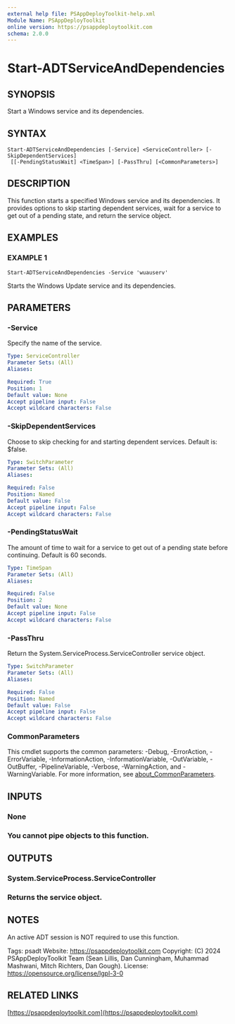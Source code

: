 ```yaml
---
external help file: PSAppDeployToolkit-help.xml
Module Name: PSAppDeployToolkit
online version: https://psappdeploytoolkit.com
schema: 2.0.0
---
```


# Start-ADTServiceAndDependencies

## SYNOPSIS
Start a Windows service and its dependencies.

## SYNTAX

```
Start-ADTServiceAndDependencies [-Service] <ServiceController> [-SkipDependentServices]
 [[-PendingStatusWait] <TimeSpan>] [-PassThru] [<CommonParameters>]
```

## DESCRIPTION
This function starts a specified Windows service and its dependencies.
It provides options to skip starting dependent services, wait for a service to get out of a pending state, and return the service object.

## EXAMPLES

### EXAMPLE 1
```
Start-ADTServiceAndDependencies -Service 'wuauserv'
```

Starts the Windows Update service and its dependencies.

## PARAMETERS

### -Service
Specify the name of the service.

```yaml
Type: ServiceController
Parameter Sets: (All)
Aliases:

Required: True
Position: 1
Default value: None
Accept pipeline input: False
Accept wildcard characters: False
```

### -SkipDependentServices
Choose to skip checking for and starting dependent services.
Default is: $false.

```yaml
Type: SwitchParameter
Parameter Sets: (All)
Aliases:

Required: False
Position: Named
Default value: False
Accept pipeline input: False
Accept wildcard characters: False
```

### -PendingStatusWait
The amount of time to wait for a service to get out of a pending state before continuing.
Default is 60 seconds.

```yaml
Type: TimeSpan
Parameter Sets: (All)
Aliases:

Required: False
Position: 2
Default value: None
Accept pipeline input: False
Accept wildcard characters: False
```

### -PassThru
Return the System.ServiceProcess.ServiceController service object.

```yaml
Type: SwitchParameter
Parameter Sets: (All)
Aliases:

Required: False
Position: Named
Default value: False
Accept pipeline input: False
Accept wildcard characters: False
```

### CommonParameters
This cmdlet supports the common parameters: -Debug, -ErrorAction, -ErrorVariable, -InformationAction, -InformationVariable, -OutVariable, -OutBuffer, -PipelineVariable, -Verbose, -WarningAction, and -WarningVariable. For more information, see [about_CommonParameters](http://go.microsoft.com/fwlink/?LinkID=113216).

## INPUTS

### None
### You cannot pipe objects to this function.
## OUTPUTS

### System.ServiceProcess.ServiceController
### Returns the service object.
## NOTES
An active ADT session is NOT required to use this function.

Tags: psadt
Website: https://psappdeploytoolkit.com
Copyright: (C) 2024 PSAppDeployToolkit Team (Sean Lillis, Dan Cunningham, Muhammad Mashwani, Mitch Richters, Dan Gough).
License: https://opensource.org/license/lgpl-3-0

## RELATED LINKS

[https://psappdeploytoolkit.com](https://psappdeploytoolkit.com)

